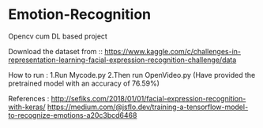 # Emotion-Recognition
Opencv cum DL based project 

Download the dataset from ::
https://www.kaggle.com/c/challenges-in-representation-learning-facial-expression-recognition-challenge/data

How to run :
1.Run Mycode.py 
2.Then run OpenVideo.py
(Have provided the pretrained model with an accuracy of 76.59%)

References :
http://sefiks.com/2018/01/01/facial-expression-recognition-with-keras/
https://medium.com/@jsflo.dev/training-a-tensorflow-model-to-recognize-emotions-a20c3bcd6468
